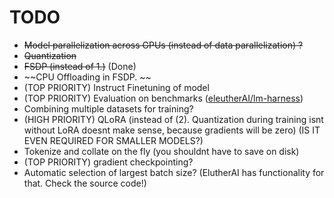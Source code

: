 # TODO

- ~~Model parallelization across GPUs (instead of data parallelization) ?~~
- ~~Quantization~~
- ~~FSDP (instead of 1.)~~ (Done)
- ~~CPU Offloading in FSDP. ~~
- (TOP PRIORITY) Instruct Finetuning of model
- (TOP PRIORITY) Evaluation on benchmarks ([eleutherAI/lm-harness](https://github.com/EleutherAI/lm-evaluation-harness))
- Combining multiple datasets for training? 
- (HIGH PRIORITY) QLoRA (instead of (2). Quantization during training isnt without LoRA doesnt make sense, because gradients will be zero) (IS IT EVEN REQUIRED FOR SMALLER MODELS?)
- Tokenize and collate on the fly (you shouldnt have to save on disk)
- (TOP PRIORITY) gradient checkpointing?
- Automatic selection of largest batch size? (ElutherAI has functionality for that. Check the source code!)




